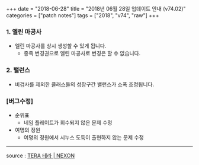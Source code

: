 +++
date = "2018-06-28"
title = "2018년 06월 28일 업데이트 안내 (v74.02)"
categories = ["patch notes"]
tags = ["2018", "v74", "raw"]
+++

### 1. 엘린 마공사
- 엘린 마공사를 상시 생성할 수 있게 됩니다.
  - 종족 변경권으로 엘린 마공사로 변경은 할 수 없습니다.

### 2. 밸런스
- 비검사를 제외한 클래스들의 성장구간 밸런스가 소폭 조정됩니다.

### [버그수정]
- 순위표
  - 네임 플레이트가 회수되지 않은 문제 수정
- 여명의 정원
  - 여명의 정원에서 시누스 도둑이 출현하지 않는 문제 수정

----

source : [TERA 테라 | NEXON](http://tera.nexon.com/news/update/view.aspx?n4articlesn=341)
